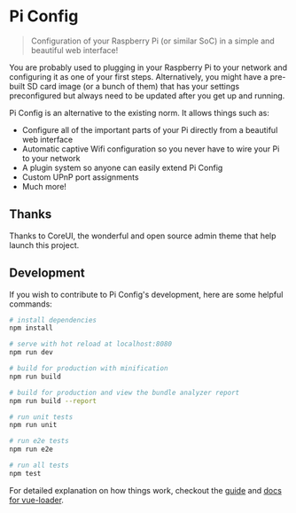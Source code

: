 # Pi Config

> Configuration of your Raspberry Pi (or similar SoC) in a simple and beautiful web interface!

You are probably used to plugging in your Raspberry Pi to your network and configuring it as one of your first steps. Alternatively, you might have a pre-built SD card image (or a bunch of them) that has your settings preconfigured but always need to be updated after you get up and running.

Pi Config is an alternative to the existing norm. It allows things such as:

- Configure all of the important parts of your Pi directly from a beautiful web interface
- Automatic captive Wifi configuration so you never have to wire your Pi to your network
- A plugin system so anyone can easily extend Pi Config
- Custom UPnP port assignments
- Much more!

## Thanks

Thanks to CoreUI, the wonderful and open source admin theme that help launch this project.

## Development

If you wish to contribute to Pi Config's development, here are some helpful commands:

``` bash
# install dependencies
npm install

# serve with hot reload at localhost:8080
npm run dev

# build for production with minification
npm run build

# build for production and view the bundle analyzer report
npm run build --report

# run unit tests
npm run unit

# run e2e tests
npm run e2e

# run all tests
npm test
```

For detailed explanation on how things work, checkout the [guide](http://vuejs-templates.github.io/webpack/) and [docs for vue-loader](http://vuejs.github.io/vue-loader).
